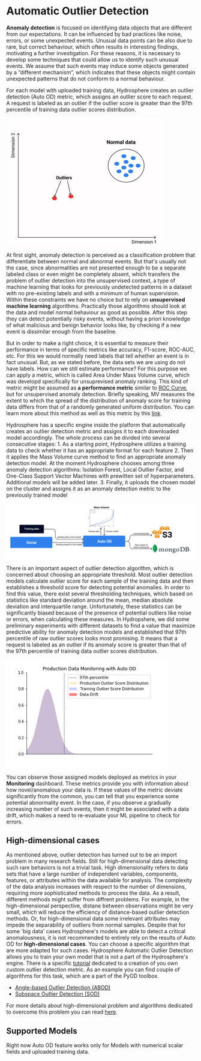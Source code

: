 # Automatic Outlier Detection

**Anomaly detection** is focused on identifying data objects that are different from our expectations. It can be influenced by bad practices like noise, errors, or some unexpected events. Unusual data points can be also due to rare, but correct behaviour, which often results in interesting findings, motivating a further investigation. For these reasons, it is necessary to develop some techniques that could allow us to identify such unusual events. We assume that such events may induce some objects generated by a ”different mechanism”, which indicates that these objects might contain unexpected patterns that do not conform to a normal behaviour.

For each model with uploaded training data, Hydrosphere creates an outlier detection \(Auto OD\) metric, which assigns an outlier score to each request. A request is labeled as an outlier if the outlier score is greater than the 97th percentile of training data outlier scores distribution.

![](../../.gitbook/assets/example_outliers.jpg)

At first sight, anomaly detection is perceived as a classification problem that differentiate between normal and abnormal events. But that's usually not the case, since abnormalities are not presented enough to be a separate labeled class or even might be completely absent, which transfers the problem of outlier detection into the unsupervised context, a type of machine learning that looks for previously undetected patterns in a dataset with no pre-existing labels and with a minimum of human supervision. Within these constraints we have no choice but to rely on **unsupervised machine learning** algorithms. Practically those algorithms should look at the data and model normal behaviour as good as possible. After this step they can detect potentially risky events, without having a priori knowledge of what malicious and benign behavior looks like, by checking if a new event is dissimilar enough from the baseline.

But in order to make a right choice, it is essential to measure their performance in terms of specific metrics like accuracy, F1-score, ROC-AUC, etc. For this we would normally need labels that tell whether an event is in fact unusual. But, as we stated before, the data sets we are using do not have labels. How can we still estimate performance? For this purpose we can apply a metric, which is called Area Under Mass Volume curve, which was developd specifically for unsuprevised anomaly ranking. This kind of metric might be assumed as **a performance metric** similar to [ROC Curve](https://en.wikipedia.org/wiki/Receiver_operating_characteristic), but for unsupervised anomaly detection. Briefly speaking, MV measures the extent to which the spread of the distribution of anomaly score for training data differs from that of a randomly generated uniform distribution. You can learn more about this method as well as this metric by this [link](https://arxiv.org/pdf/1607.01152.pdf).

Hydrosphere has a specific engine inside the platform that automatically creates an outlier detection metric and assigns it to each downloaded model accordingly. The whole process can be divided into several consecutive stages: 1. As a starting point, Hydrosphere utilizes a training data to check whether it has an appropriate format for each feature 2. Then it applies the Mass Volume curve method to find an appropriate anomaly detection model. At the moment Hydrosphere chooses among three anomaly detection algorithms: Isolation Forest, Local Outlier Factor, and One-Class Support Vector Machines with prewitten set of hyperparameters. Additional models will be added later. 3. Finally, it uploads the chosen model on the cluster and assigns it as an anomaly detection metric to the previously trained model

![](../../.gitbook/assets/Automatic_OD.png)

There is an important aspect of outlier detection algorithm, which is concerned about choosing an appropriate threshold. Most outlier detection models calculate outlier score for each sample of the training data and then establishes a threshold score for detecting potential anomalies. In order to find this value, there exist several thresholding techniques, which based on statistics like standard deviation around the mean, median absolute deviation and interquartile range. Unfortunately, these statistics can be significantly biased because of the presence of potential outliers like noise or errors, when calculating these measures. In Hydropshere, we did some preliminary experiments with different datasets to find a value that maximize predictive ability for anomaly detection models and established that 97th percentile of raw outlier scores looks most promising. It means that a request is labeled as an outlier if its anomaly score is greater than that of the 97th percentile of training data outlier scores distribution.

![](../../.gitbook/assets/auto_od_feature%20%281%29%20%284%29%20%286%29%20%286%29%20%281%29.gif)

You can observe those assigned models deployed as metrics in your **Monitoring** dashboard. These metrics provide you with information about how novel/anomalous your data is. If these values of the metric deviate significantly from the common, you can tell that you experience some potential abnormality event. In the case, if you observe a gradually increasing number of such events, then it might be associated with a data drift, which makes a need to re-evaluate your ML pipeline to check for errors.

## High-dimensional cases

As mentioned above, outlier detection has turned out to be an import problem in many research fields. Still for high-dimensional data detecting such rare behaviors is not a trivial task. High dimensionality refers to data sets that have a large number of independent variables, components, features, or attributes within the data available for analysis. The complexity of the data analysis increases with respect to the number of dimensions, requiring more sophisticated methods to process the data. As a result, different methods might suffer from diffrent problems. For example, in the high-dimensional perspective, distane between observations might be very small, which will reduce the efficiency of distance-based outlier detection methods. Or, for high-dimensional data some irrelevant attributes may impede the separability of outliers from normal samples. Despite that for some 'big data' cases Hydrosphere's models are able to detect a critical anomalousness, it is not recommended to entirely rely on the results of Auto OD for **high-dimensional cases**. You can choose a specific algorithm that are more adapted for such cases. Hydrosphere Automatic Outlier Detection allows you to train your own model that is not a part of the Hydrosphere's engine. There is a specific [tutorial](https://app.gitbook.com/@hydrosphere/s/serving-docs/~/drafts/-MM0RBUUAdzlmw5OFY3B/quickstart/tutorials/custom_metric/) dedicated to a creation of you own custom outlier detection metric. As an example you can find couple of algorithms for this task, which are a part of the PyOD toolbox.

* [Angle-based Outlier Detection \(ABOD\)](https://pyod.readthedocs.io/en/latest/pyod.models.html#module-pyod.models.abod)
* [Subspace Outlier Detection \(SOD\)](https://pyod.readthedocs.io/en/latest/pyod.models.html#module-pyod.models.sod)

For more details about high-dimensional problem and algorithms dedicated to overcome this problem you can read [here](https://www.sciencedirect.com/science/article/pii/B9780128133149000116?via%3Dihub).

## Supported Models

Right now Auto OD feature works only for Models with numerical scalar fields and uploaded training data.

